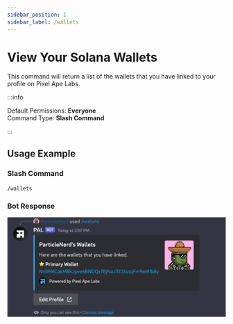 ```yaml
---
sidebar_position: 1
sidebar_label: /wallets
---
```


# View Your Solana Wallets

This command will return a list of the wallets that you have linked to your profile on Pixel Ape Labs.

:::info

Default Permissions: **Everyone**  
Command Type: **Slash Command**

:::

## Usage Example

### Slash Command

```
/wallets
```

### Bot Response

![/wallets Response](../../assets/wallets-response.png)
